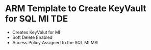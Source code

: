 # ARM Template to Create KeyVault for SQL MI TDE

+ Creates KeyValut for MI
+ Soft Delete Enabled
+ Access Policy Assigned to the SQL MI MSI